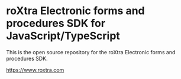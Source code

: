# roXtra Electronic forms and procedures SDK for JavaScript/TypeScript

This is the open source repository for the roXtra Electronic forms and procedures SDK.

https://www.roxtra.com